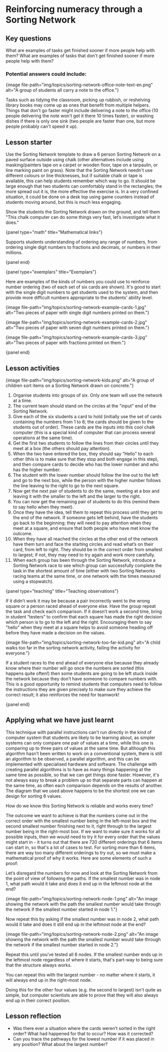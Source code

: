 # Reinforcing numeracy through a Sorting Network

## Key questions

What are examples of tasks get finished sooner if more people help with them?
What are examples of tasks that don't get finished sooner if more people help
with them?

### Potential answers could include:

{image file-path="img/topics/sorting-network-office-note-text-en.png" alt="A group of students all carry a note to the office."}

Tasks such as tidying the classroom, picking up rubbish, or reshelving library
books may come up as ones that benefit from multiple helpers.
Things that don't go faster might include delivering a note to the office (10
people delivering the note won't get it there 10 times faster), or washing
dishes if there is only one sink (two people are faster than one, but more
people probably can't speed it up).

## Lesson starter

Use the Sorting Network template to draw a 6 person Sorting Network on a paved
surface outside using chalk (other alternatives include using masking/painters
tape on a carpet or wooden floor, tape on a tarpaulin, or line marking paint on
grass).
Note that the Sorting Network needn't use different colours or line
thicknesses, but if suitable chalk or tape is available, this can help students
remember which way to go.
It should be large enough that two students can comfortably stand in the
rectangles; the more spread out it is, the more effective the exercise is.
In a very confined situation, it could be done on a desk top using game
counters instead of students moving around, but this is much less engaging.

Show the students the Sorting Network drawn on the ground, and tell them "This
chalk computer can do some things very fast, let’s investigate what it does."

{panel type="math" title="Mathematical links"}

Supports students understanding of ordering any range of numbers, from ordering
single digit numbers to fractions and decimals, or numbers in their millions.

{panel end}

{panel type="exemplars" title="Exemplars"}

Here are examples of the kinds of numbers you could use to reinforce number
ordering (two of each set of six cards are shown).
It's good to start with the single digit numbers to get students used to the
system, and then provide more difficult numbers appropriate to the students'
ability level.

{image file-path="img/topics/sorting-network-example-cards-1.jpg" alt="Two pieces of paper with single digit numbers printed on them."}

{image file-path="img/topics/sorting-network-example-cards-2.jpg" alt="Two pieces of paper with seven digit numbers printed on them."}

{image file-path="img/topics/sorting-network-example-cards-3.jpg" alt="Two pieces of paper with fractions printed on them."}

{panel end}

## Lesson activities

{image file-path="img/topics/sorting-network-kids.png" alt="A group of children sort items on a Sorting Network drawn on concrete."}

1.  Organise students into groups of six.
    Only one team will use the network at a time.
2.  The current team should stand on the circles at the "input" end of
    the Sorting Network.
3.  Give each of the six students a card to hold (initially use the set of
    cards containing the numbers from 1 to 6; the cards should be given to
    the students out of order).
    These cards are the inputs into this cool chalk computer (this is a
    special kind of computer that can process several operations at the same
    time).
4.  Get the first two students to follow the lines from their circles until
    they meet at a box (the others should pay attention).
5.  When the two have entered the box, they should say “Hello” to each other
    (this is to make sure that they stop and both engage in this step), and
    then compare cards to decide who has the lower number and who has the
    higher number.
6.  The student with the lower number should follow the line out to the left
    and go to the next box, while the person with the higher number follows the
    line leaving to the right to go to the next square.
7.  Now get the next pair of students to do the same, meeting at a box and
    leaving it with the smaller to the left and the larger to the right.
8.  You can now get the remaining pair of students to do this (remind them to
    say hello when they meet).
9.  Once they have the idea, tell them to repeat this process until they get to
    the end of the network.
    If someone gets left behind, have the students go back to the beginning;
    they will need to pay attention when they meet at a square, and ensure that
    both people who have met know the outcome.
10. When they have all reached the circles at the other end of the network have
    them turn and face the starting circles and read what’s on their card, from
    left to right.
    They should be in the correct order from smallest to largest; if not, they
    may need to try again and work more carefully.
11. When each group has been through the Sorting Network, introduce a Sorting
    Network race to see which group can successfully complete the task in the
    shortest amount of time (either with two Sorting Networks racing teams at
    the same time, or one network with the times measured using a stopwatch).

{panel type="teaching" title="Teaching observations"}

If it didn’t work it may be because a pair incorrectly went to the wrong square
or a person raced ahead of everyone else.
Have the group repeat the task and check each comparison.
If it doesn’t work a second time, bring in student “testers” to confirm that
each square has made the right decision which person is to go to the left and
the right.
Encouraging them to say "hello" when they meet at a square helps to avoid
someone heading off before they have made a decision on the values.

{image file-path="img/topics/sorting-network-too-far-kid.png" alt="A child walks too far in the sorting network activity, failing the activity for everyone."}

If a student races to the end ahead of everyone else because they already know
where their number will go once the numbers are sorted (this happens quite
often!) then some students are going to be left stuck inside the network
because they don’t have someone to compare numbers with.
This is a good opportunity to remind students that computers need to follow the
instructions they are given precisely to make sure they achieve the correct
result; it also reinforces the need for teamwork!

{panel end}

## Applying what we have just learnt

This technique with parallel instructions can't run directly in the kind of
computer system that students are likely to be learning about, as simpler
systems can only compare one pair of values at a time, while this one is
comparing up to three pairs of values at the same time.
But although this algorithm hasn’t been written to work on a conventional
system, there is still an algorithm to be observed, a parallel algorithm, and
this can be implemented with specialised hardware and software.
The challenge with creating parallel algorithms is to have as many things
happening at the same time as possible, so that we can get things done faster.
However, it's not always easy to break a problem up so that separate parts can
happen at the same time, as often each comparison depends on the results of
another.
The diagram that we used above happens to be the shortest one we can design for
sorting 6 values.

How do we know this Sorting Network is reliable and works every time?

The outcome we want to achieve is that the numbers come out in the correct
order with the smallest number being in the left-most box and the second
smallest number finishing next to it, right through to the largest number being
in the right-most box.
If we want to make sure it works for all possible inputs, then we would need to
try it for every order that the values might start in - it turns out that there
are 720 different orderings that 6 items can start in, so that's a lot of cases
to test.
For sorting more than 6 items, there are way too many different orderings to
try out, so we must make a mathematical proof of why it works.
Here are some elements of such a proof:

Let’s disregard the numbers for now and look at the Sorting Network from the
point of view of following the paths.
If the smallest number was in node 1, what path would it take and does it end
up in the leftmost node at the end?

{image file-path="img/topics/sorting-network-node-1.png" alt="An image showing the network with the path the smallest number would take through the network if the smallest number started in node 1."}

Now repeat this by asking if the smallest number was in node 2, what path would
it take and does it still end up in the leftmost node at the end?

{image file-path="img/topics/sorting-network-node-2.png" alt="An image showing the network with the path the smallest number would take through the network if the smallest number started in node 2."}

Repeat this until you’ve tested all 6 nodes.
If the smallest number ends up in the leftmost node regardless of where it
starts, that's part-way to being sure that the structure always works.

You can repeat this with the largest number - no matter where it starts, it
will always end up in the right-most node.

Doing this for the other four values (e.g. the second to largest) isn't quite
as simple, but computer scientists are able to prove that they will also always
end up in their correct position.

## Lesson reflection

-   Was there ever a situation where the cards weren’t sorted in the right
    order?
    What had happened for that to occur?
    How was it corrected?
-   Can you trace the pathways for the lowest number if it was placed in any
    position?
    What about the largest number?
